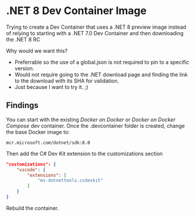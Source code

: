 # .NET 8 Dev Container Image

Trying to create a Dev Container that uses a .NET 8 preview image instead of relying to starting 
with a .NET 7.0 Dev Container and then downloading the .NET 8 RC

Why would we want this?

- Preferrable so the use of a global.json is not required to pin to a specific version.
- Would not require going to the .NET download page and finding the link to the download with its SHA for validation.
- Just because I want to try it. ;)

## Findings

You can start with the existing *Docker on Docker* or *Docker on Docker Compose* dev container.  Once
the .devcontainer folder is created, change the base Docker image to:

`mcr.microsoft.com/dotnet/sdk:8.0`

Then add the C# Dev Kit extension to the customizations section

```json
"customizations": {
    "vscode": {
        "extensions": [
            "ms-dotnettools.csdevkit"
        ]
    }
}
```

Rebuild the container.